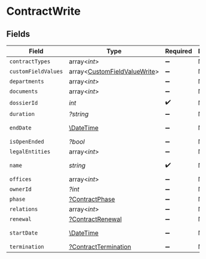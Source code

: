 # ContractWrite


## Fields

| Field                                                                        | Type                                                                         | Required                                                                     | Description                                                                  | Example                                                                      |
| ---------------------------------------------------------------------------- | ---------------------------------------------------------------------------- | ---------------------------------------------------------------------------- | ---------------------------------------------------------------------------- | ---------------------------------------------------------------------------- |
| `contractTypes`                                                              | array<*int*>                                                                 | :heavy_minus_sign:                                                           | N/A                                                                          |                                                                              |
| `customFieldValues`                                                          | array<[CustomFieldValueWrite](../../models/shared/CustomFieldValueWrite.md)> | :heavy_minus_sign:                                                           | N/A                                                                          |                                                                              |
| `departments`                                                                | array<*int*>                                                                 | :heavy_minus_sign:                                                           | N/A                                                                          |                                                                              |
| `documents`                                                                  | array<*int*>                                                                 | :heavy_minus_sign:                                                           | N/A                                                                          |                                                                              |
| `dossierId`                                                                  | *int*                                                                        | :heavy_check_mark:                                                           | N/A                                                                          | 1                                                                            |
| `duration`                                                                   | *?string*                                                                    | :heavy_minus_sign:                                                           | N/A                                                                          | P1Y                                                                          |
| `endDate`                                                                    | [\DateTime](https://www.php.net/manual/en/class.datetime.php)                | :heavy_minus_sign:                                                           | N/A                                                                          | 2021-12-31                                                                   |
| `isOpenEnded`                                                                | *?bool*                                                                      | :heavy_minus_sign:                                                           | N/A                                                                          |                                                                              |
| `legalEntities`                                                              | array<*int*>                                                                 | :heavy_minus_sign:                                                           | N/A                                                                          |                                                                              |
| `name`                                                                       | *string*                                                                     | :heavy_check_mark:                                                           | N/A                                                                          | Partnership agreement                                                        |
| `offices`                                                                    | array<*int*>                                                                 | :heavy_minus_sign:                                                           | N/A                                                                          |                                                                              |
| `ownerId`                                                                    | *?int*                                                                       | :heavy_minus_sign:                                                           | N/A                                                                          | 1                                                                            |
| `phase`                                                                      | [?ContractPhase](../../models/shared/ContractPhase.md)                       | :heavy_minus_sign:                                                           | N/A                                                                          | ongoing                                                                      |
| `relations`                                                                  | array<*int*>                                                                 | :heavy_minus_sign:                                                           | N/A                                                                          |                                                                              |
| `renewal`                                                                    | [?ContractRenewal](../../models/shared/ContractRenewal.md)                   | :heavy_minus_sign:                                                           | N/A                                                                          |                                                                              |
| `startDate`                                                                  | [\DateTime](https://www.php.net/manual/en/class.datetime.php)                | :heavy_minus_sign:                                                           | N/A                                                                          | 2021-01-01                                                                   |
| `termination`                                                                | [?ContractTermination](../../models/shared/ContractTermination.md)           | :heavy_minus_sign:                                                           | N/A                                                                          |                                                                              |